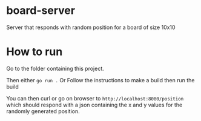 # board-server
Server that responds with random position for a board of size 10x10

# How to run
Go to the folder containing this project.

Then either `go run .`
Or
Follow the instructions to make a build then run the build

You can then curl or go on browser to `http://localhost:8080/position` which should respond with a json containing the x and y values for the randomly generated position.
